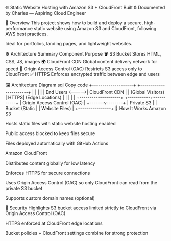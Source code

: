 🌐 Static Website Hosting with Amazon S3 + CloudFront
Built & Documented by Charles — Aspiring Cloud Engineer

🧠 Overview
This project shows how to build and deploy a secure, high-performance static website using Amazon S3 and CloudFront, following AWS best practices.

Ideal for portfolios, landing pages, and lightweight websites.

⚙️ Architecture Summary
Component	Purpose
🪣 S3 Bucket	Stores HTML, CSS, JS, images
🌍 CloudFront CDN	Global content delivery network for speed
🔐 Origin Access Control (OAC)	Restricts S3 access only to CloudFront
✅ HTTPS	Enforces encrypted traffic between edge and users

🖼️ Architecture Diagram
sql
Copy code
+--------------------+      +-----------------------+
|                    |      |                       |
|     End Users      <----->|   CloudFront CDN       |
|  (Global Visitors) | HTTPS|  (Edge Locations)     |
|                    |      |                       |
+--------------------+      +-----------+-----------+
                                       |
                       Origin Access Control (OAC)
                                       |
                               +-------v--------+
                               | Private S3      |
                               | Bucket (Static  |
                               | Website Files)  |
                               +----------------+
🔧 How It Works
Amazon S3

Hosts static files with static website hosting enabled

Public access blocked to keep files secure

Files deployed automatically with GitHub Actions

Amazon CloudFront

Distributes content globally for low latency

Enforces HTTPS for secure connections

Uses Origin Access Control (OAC) so only CloudFront can read from the private S3 bucket

Supports custom domain names (optional)

🔐 Security Highlights
S3 bucket access limited strictly to CloudFront via Origin Access Control (OAC)

HTTPS enforced at CloudFront edge locations

Bucket policies + CloudFront settings combine for strong protection
